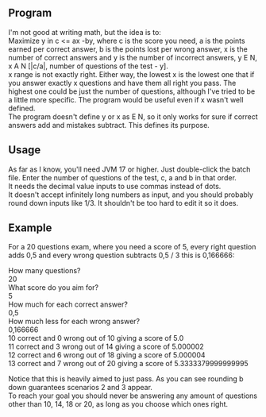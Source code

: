 ## Program

I'm not good at writing math, but the idea is to:  
Maximize y in c <= ax -by, where c is the score you need, a is the points earned per correct answer, b is the points lost per wrong answer, x is the number of correct answers and y is the number of incorrect answers, y E N, x A N [|c/a|, number of questions of the test - y].  
x range is not exactly right. Either way, the lowest x is the lowest one that if you answer exactly x questions and have them all right you pass. The highest one could be just the number of questions, although I've tried to be a little more specific. The program would be useful even if x wasn't well defined.  
The program doesn't define y or x as E N, so it only works for sure if correct answers add and mistakes subtract. This defines its purpose.

## Usage

As far as I know, you'll need JVM 17 or higher. Just double-click the batch file. Enter the number of questions of the test, c, a and b in that order.  
It needs the decimal value inputs to use commas instead of dots.  
It doesn't accept infinitely long numbers as input, and you should probably round down inputs like 1/3. It shouldn't be too hard to edit it so it does.

## Example

For a 20 questions exam, where you need a score of 5, every right question adds 0,5 and every wrong question subtracts 0,5 / 3 this is 0,166666:

  How many questions?  
  20  
  What score do you aim for?  
  5  
  How much for each correct answer?  
  0,5  
  How much less for each wrong answer?  
  0,166666  
  10 correct and 0 wrong out of 10 giving a score of 5.0  
  11 correct and 3 wrong out of 14 giving a score of 5.000002  
  12 correct and 6 wrong out of 18 giving a score of 5.000004  
  13 correct and 7 wrong out of 20 giving a score of 5.3333379999999995 
  
Notice that this is heavily aimed to just pass. As you can see rounding b down guarantees scenarios 2 and 3 appear.  
To reach your goal you should never be answering any amount of questions other than 10, 14, 18 or 20, as long as you choose which ones right.
